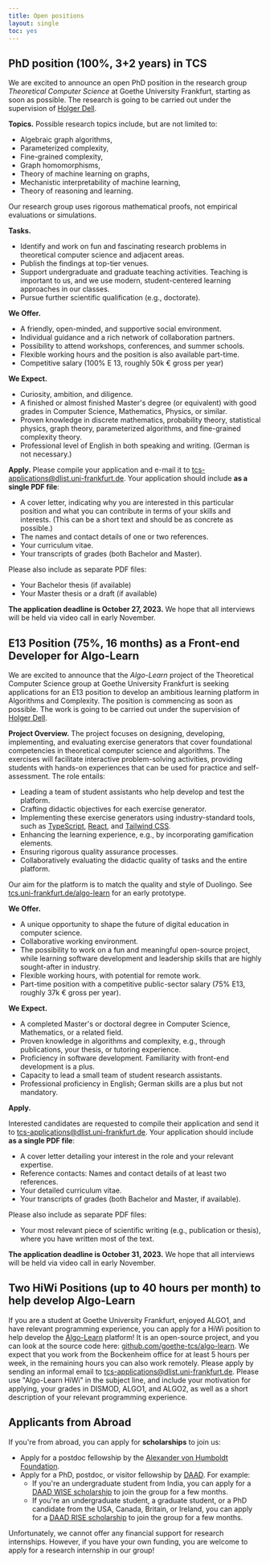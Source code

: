 ```yaml
---
title: Open positions
layout: single
toc: yes
---
```


## PhD position (100%, 3+2 years) in TCS

We are excited to announce an open PhD position in the research group _Theoretical Computer Science_ at Goethe University Frankfurt, starting as soon as possible.
The research is going to be carried out under the supervision of [Holger Dell](/~dell).

**Topics.**
Possible research topics include, but are not limited to:

- Algebraic graph algorithms,
- Parameterized complexity,
- Fine-grained complexity,
- Graph homomorphisms,
- Theory of machine learning on graphs,
- Mechanistic interpretability of machine learning,
- Theory of reasoning and learning.

Our research group uses rigorous mathematical proofs, not empirical evaluations or simulations.

**Tasks.**

- Identify and work on fun and fascinating research problems in
  theoretical computer science and adjacent areas.
- Publish the findings at top-tier venues.
- Support undergraduate and graduate teaching activities. Teaching is important to us, and we use modern, student-centered
  learning approaches in our classes.
- Pursue further scientific qualification (e.g., doctorate).

**We Offer.**

- A friendly, open-minded, and supportive social environment.
- Individual guidance and a rich network of collaboration partners.
- Possibility to attend workshops, conferences, and summer schools.
- Flexible working hours and the position is also available part-time.
- Competitive salary (100% E 13, roughly 50k € gross per year)

**We Expect.**

- Curiosity, ambition, and diligence.
- A finished or almost finished Master's degree (or equivalent) with good grades in Computer Science, Mathematics, Physics, or similar.
- Proven knowledge in discrete mathematics, probability theory, statistical physics, graph theory, parameterized algorithms, and fine-grained complexity theory.
- Professional level of English in both speaking and writing. (German is not necessary.)

**Apply.**
Please compile your application and e-mail it to [tcs-applications@dlist.uni-frankfurt.de](mailto:tcs-applications@dlist.uni-frankfurt.de). Your application should include **as a single PDF file**:

- A cover letter, indicating why you are interested in this particular position and what you can contribute in terms of your skills and interests. (This can be a short text and should be as concrete as possible.)
- The names and contact details of one or two references.
- Your curriculum vitae.
- Your transcripts of grades (both Bachelor and Master).

Please also include as separate PDF files:

- Your Bachelor thesis (if available)
- Your Master thesis or a draft (if available)

**The application deadline is October 27, 2023.** We hope that all interviews will be held via video call in early November.

<!--
## Fully-funded PhD position (3 years) in ADYN research unit

The research unit "Algorithms, Dynamics, and Information Flow in Networks" ([ADYN](https://adyn.cs.uni-frankfurt.de/)) is inviting applications for a PhD or Postdoc position, starting as soon as possible.
The research is going to be carried out at Goethe University Frankfurt under the supervision of [Holger Dell](/~dell) in collaboration with other ADYN members.

### Topics

The project has the title "Parameterized Complexity of Network Dynamics", and is about dynamic processes on graphs, such as virus, or fake news, spreading through a social network. During the project, you will learn, develop and employ mathematically provable analysis techniques for such processes. The goals are to analyze dynamic processes based on structural parameters of the graphs, to determine the parameterized and fine-grained complexity of inference and influence problems for such processes, and to develop techniques to study dynamic processes on temporal graphs.

### We Offer

- A fun and meaningful research project at the intersection of parameterized complexity, statistical physics, and graph theory.
- A friendly, open-minded, and supportive social environment.
- Individual guidance and a rich network of collaboration partners.
- Possibility to attend workshops, conferences, and summer schools.
- Flexible working hours and the position is also available part-time.
- Competitive salary (100% E 13, roughly 50k € gross per year)

### We Expect

- Curiosity, ambition, and diligence.
- A finished or almost finished Master's degree (or equivalent) with good grades in Computer Science, Mathematics, Physics, or similar.
- The inclination and ability to quickly learn about discrete mathematics, probability theory, statistical physics, graph theory, parameterized algorithms, and fine-grained complexity theory.
- Professional level of English in both speaking and writing. (German is not necessary.)
- For postdoc candidates, a strong publication record is required.

### Apply

Please compile your application and e-mail it to tcs-applications@dlist.uni-frankfurt.de. Your application should include **as a single PDF file**:

- A cover letter, indicating why you are interested in the position and what you can contribute to the project. (This does not need to be a formal letter.)
- The names and contact details of one or two references.
- Your curriculum vitae.
- Your transcripts of grades (both Bachelor and Master).

Please also include as separate PDF files:

- Your Bachelor thesis (if available)
- Your Master thesis or a draft (if available)
- For postdoc candidates: Your most important paper (that is, the one where you have written most of the text)

**The application deadline is June 16, 2023, at 2pm Frankfurt time.** We hope that all interviews will be held via video call on June 22 between 10am and 5pm Frankfurt time. If the funding agency gives final approval, which is likely, then the position can start from July or later.
-->

## E13 Position (75%, 16 months) as a Front-end Developer for Algo-Learn

We are excited to announce that the _Algo-Learn_ project of the Theoretical Computer Science group at Goethe University Frankfurt is seeking applications for an E13 position to develop an ambitious learning platform in Algorithms and Complexity. The position is commencing as soon as possible.
The work is going to be carried out under the supervision of [Holger Dell](/~dell).

**Project Overview.**
The project focuses on designing, developing, implementing, and evaluating exercise generators that cover foundational competencies in theoretical computer science and algorithms. The exercises will facilitate interactive problem-solving activities, providing students with hands-on experiences that can be used for practice and self-assessment. The role entails:

- Leading a team of student assistants who help develop and test the platform.
- Crafting didactic objectives for each exercise generator.
- Implementing these exercise generators using industry-standard tools, such as [TypeScript](https://www.typescriptlang.org/), [React](https://react.dev/), and [Tailwind CSS](https://tailwindcss.com/).
- Enhancing the learning experience, e.g., by incorporating gamification elements.
- Ensuring rigorous quality assurance processes.
- Collaboratively evaluating the didactic quality of tasks and the entire platform.

Our aim for the platform is to match the quality and style of Duolingo. See [tcs.uni-frankfurt.de/algo-learn](https://tcs.uni-frankfurt.de/algo-learn/) for an early prototype.

**We Offer.**

- A unique opportunity to shape the future of digital education in computer science.
- Collaborative working environment.
- The possibility to work on a fun and meaningful open-source project, while learning software development and leadership skills that are highly sought-after in industry.
- Flexible working hours, with potential for remote work.
- Part-time position with a competitive public-sector salary (75% E13, roughly 37k € gross per year).

**We Expect.**

- A completed Master's or doctoral degree in Computer Science, Mathematics, or a related field.
- Proven knowledge in algorithms and complexity, e.g., through publications, your thesis, or tutoring experience.
- Proficiency in software development. Familiarity with front-end development is a plus.
- Capacity to lead a small team of student research assistants.
- Professional proficiency in English; German skills are a plus but not mandatory.

**Apply.**

Interested candidates are requested to compile their application and send it to [tcs-applications@dlist.uni-frankfurt.de](mailto:tcs-applications@dlist.uni-frankfurt.de). Your application should include **as a single PDF file**:

- A cover letter detailing your interest in the role and your relevant expertise.
- Reference contacts: Names and contact details of at least two references.
- Your detailed curriculum vitae.
- Your transcripts of grades (both Bachelor and Master, if available).

Please also include as separate PDF files:

- Your most relevant piece of scientific writing (e.g., publication or thesis), where you have written most of the text.

**The application deadline is October 31, 2023.** We hope that all interviews will be held via video call in early November.

## Two HiWi Positions (up to 40 hours per month) to help develop Algo-Learn

If you are a student at Goethe University Frankfurt, enjoyed ALGO1, and have relevant programming experience, you can apply for a HiWi position to help develop the [Algo-Learn](https://tcs.uni-frankfurt.de/algo-learn) platform!
It is an open-source project, and you can look at the source code here: [github.com/goethe-tcs/algo-learn](https://github.com/goethe-tcs/algo-learn).
We expect that you work from the Bockenheim office for at least 5 hours per week, in the remaining hours you can also work remotely.
Please apply by sending an informal email to [tcs-applications@dlist.uni-frankfurt.de](mailto:tcs-applications@dlist.uni-frankfurt.de).
Please use "Algo-Learn HiWi" in the subject line, and include your motivation for applying, your grades in DISMOD, ALGO1, and ALGO2, as well as a short description of your relevant programming experience.

## Applicants from Abroad

<!-- There are currently no open positions in the TCS team at Goethe University Frankfurt. -->

If you're from abroad, you can apply for **scholarships** to join us:

- Apply for a postdoc fellowship by the [Alexander von Humboldt Foundation](https://www.humboldt-foundation.de/en/apply/sponsorship-programmes/humboldt-research-fellowship).
- Apply for a PhD, postdoc, or visitor fellowship by [DAAD](https://www2.daad.de/deutschland/stipendium/datenbank/en/21148-scholarship-database/). For example:
  - If you're an undergraduate student from India, you can apply for a [DAAD WISE scholarship](https://daad.de/go/en/stipa50015295) to join the group for a few months.
  - If you're an undergraduate student, a graduate student, or a PhD candidate from the USA, Canada, Britain, or Ireland, you can apply for a [DAAD RISE scholarship](https://www.daad.de/rise/en/) to join the group for a few months.

Unfortunately, we cannot offer any financial support for research internships. However, if you have your own funding, you are welcome to apply for a research internship in our group!
